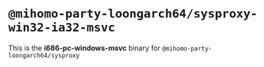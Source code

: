 # `@mihomo-party-loongarch64/sysproxy-win32-ia32-msvc`

This is the **i686-pc-windows-msvc** binary for `@mihomo-party-loongarch64/sysproxy`
